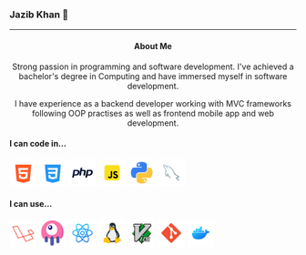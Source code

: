 ### Jazib Khan 👋
---

<center>
	
#### About Me

Strong passion in programming and software development. I've achieved a bachelor's degree in Computing and have immersed myself in software development. 

I have experience as a backend developer working with MVC frameworks following OOP practises as well as frontend mobile app and web development.

</center>

#### I can code in...
<p float="left">
	<img title="HTML" src="./images/html.png" width="48"/>
	<img title="CSS" src="./images/css.png" width="48"/>
	<img title="PHP" src="./images/php.png" width="48"/>
	<img title="JavaScript" src="./images/js.png" width="48"/>
	<img title="Python" src="./images/python.png" width="48"/>
	<img title="MySQL" src="./images/mysql.png" width="48"/>
</p>

#### I can use...

<p float="left">
	<img title="Laravel" src="./images/laravel.png" width="48"/>
	<img title="Livewire" src="./images/livewire.png" width="48"/>
	<img title="React" src="./images/react.png" width="48"/>
	<img title="Linux" src="./images/linux.png" width="48"/>
	<img title="Vim" src="./images/vim.png" width="48"/>
	<img title="Git" src="./images/git.png" width="48"/>
	<img title="Docker" src="./images/docker.png" width="48"/>
</p>

</center>


<!--
**Jazib-Khan/Jazib-Khan** is a ✨ _special_ ✨ repository because its `README.md` (this file) appears on your GitHub profile.

Here are some ideas to get you started:

- 🔭 I’m currently working on ...
- 🌱 I’m currently learning ...
- 👯 I’m looking to collaborate on ...
- 🤔 I’m looking for help with ...
- 💬 Ask me about ...
- 📫 How to reach me: ...
- 😄 Pronouns: ...
- ⚡ Fun fact: ...
-->
